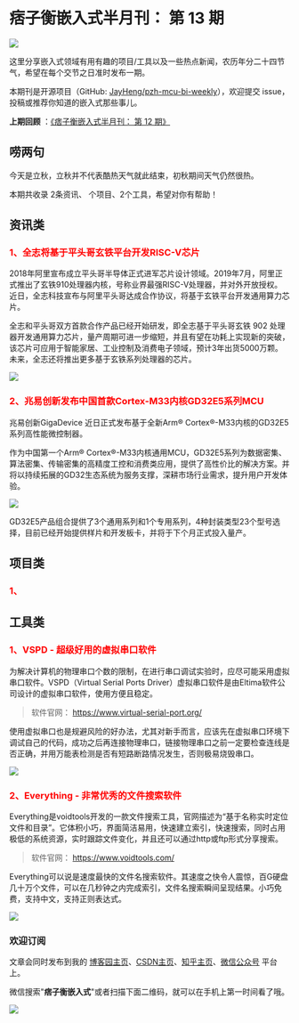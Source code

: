 # 痞子衡嵌入式半月刊： 第 13 期

![](http://henjay724.com/image/cnblogs/pzh_mcu_bi_weekly.PNG)

这里分享嵌入式领域有用有趣的项目/工具以及一些热点新闻，农历年分二十四节气，希望在每个交节之日准时发布一期。

本期刊是开源项目（GitHub: [JayHeng/pzh-mcu-bi-weekly](https://github.com/JayHeng/pzh-mcu-bi-weekly)），欢迎提交 issue，投稿或推荐你知道的嵌入式那些事儿。

**上期回顾** ：[《痞子衡嵌入式半月刊： 第 12 期》](https://www.cnblogs.com/henjay724/p/13363449.html)

## 唠两句

今天是立秋，立秋并不代表酷热天气就此结束，初秋期间天气仍然很热。

本期共收录 2条资讯、 个项目、2个工具，希望对你有帮助！

## 资讯类

### <font color="red">1、全志将基于平头哥玄铁平台开发RISC-V芯片</font>

2018年阿里宣布成立平头哥半导体正式进军芯片设计领域。2019年7月，阿里正式推出了玄铁910处理器内核，号称业界最强RISC-V处理器，并对外开放授权。近日，全志科技宣布与阿里平头哥达成合作协议，将基于玄铁平台开发通用算力芯片。

全志和平头哥双方首款合作产品已经开始研发，即全志基于平头哥玄铁 902 处理器开发通用算力芯片，量产周期可进一步缩短，并且有望在功耗上实现新的突破，该芯片可应用于智能家居、工业控制及消费电子领域，预计3年出货5000万颗。未来，全志还将推出更多基于玄铁系列处理器的芯片。

![](http://henjay724.com/image/biweekly/t-head_E902_block_diagram.PNG)

### <font color="red">2、兆易创新发布中国首款Cortex-M33内核GD32E5系列MCU</font>

兆易创新GigaDevice 近日正式发布基于全新Arm® Cortex®-M33内核的GD32E5系列高性能微控制器。

作为中国第一个Arm® Cortex®-M33内核通用MCU，GD32E5系列为数据密集、算法密集、传输密集的高精度工控和消费类应用，提供了高性价比的解决方案。并将以持续拓展的GD32生态系统为服务支撑，深耕市场行业需求，提升用户开发体验。

![](http://henjay724.com/image/biweekly/GD32E5_Series.png)

GD32E5产品组合提供了3个通用系列和1个专用系列，4种封装类型23个型号选择，目前已经开始提供样片和开发板卡，并将于下个月正式投入量产。

## 项目类

### <font color="red">1、</font>



## 工具类

### <font color="red">1、VSPD - 超级好用的虚拟串口软件</font>

为解决计算机的物理串口个数的限制，在进行串口调试实验时，应尽可能采用虚拟串口软件。VSPD（Virtual Serial Ports Driver）虚拟串口软件是由Eltima软件公司设计的虚拟串口软件，使用方便且稳定。

> 软件官网： https://www.virtual-serial-port.org/

使用虚拟串口也是规避风险的好办法，尤其对新手而言，应该先在虚拟串口环境下调试自己的代码，成功之后再连接物理串口，链接物理串口之前一定要检查连线是否正确，并用万能表检测是否有短路断路情况发生，否则极易烧毁串口。

![](http://henjay724.com/image/biweekly/Virtual_Serial_Port_Driver.PNG)

### <font color="red">2、Everything - 非常优秀的文件搜索软件</font>

Everything是voidtools开发的一款文件搜索工具，官网描述为“基于名称实时定位文件和目录”。它体积小巧，界面简洁易用，快速建立索引，快速搜索，同时占用极低的系统资源，实时跟踪文件变化，并且还可以通过http或ftp形式分享搜索。

> 软件官网： https://www.voidtools.com/

Everything可以说是速度最快的文件名搜索软件。其速度之快令人震惊，百G硬盘几十万个文件，可以在几秒钟之内完成索引，文件名搜索瞬间呈现结果。小巧免费，支持中文，支持正则表达式。

![](http://henjay724.com/image/biweekly/Everything.PNG)

### 欢迎订阅

文章会同时发布到我的 [博客园主页](https://www.cnblogs.com/henjay724/)、[CSDN主页](https://blog.csdn.net/henjay724)、[知乎主页](https://www.zhihu.com/people/henjay724)、[微信公众号](http://weixin.sogou.com/weixin?type=1&query=痞子衡嵌入式) 平台上。

微信搜索"__痞子衡嵌入式__"或者扫描下面二维码，就可以在手机上第一时间看了哦。

![](http://henjay724.com/image/github/pzhMcu_qrcode_258x258.jpg)


